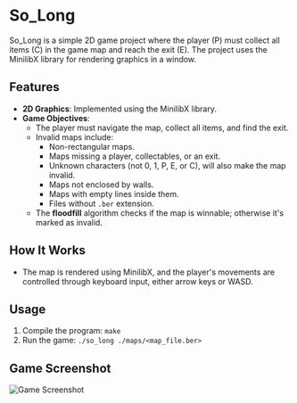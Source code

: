 # So_Long

So_Long is a simple 2D game project where the player (P) must collect all items (C) in the game map and reach the exit (E). The project uses the MinilibX library for rendering graphics in a window.

## Features
- **2D Graphics**: Implemented using the MinilibX library.
- **Game Objectives**:
  - The player must navigate the map, collect all items, and find the exit.
  - Invalid maps include:
    - Non-rectangular maps.
    - Maps missing a player, collectables, or an exit.
    - Unknown characters (not 0, 1, P, E, or C), will also make the map invalid.
    - Maps not enclosed by walls.
    - Maps with empty lines inside them.
    - Files without ```.ber``` extension.
  - The **floodfill** algorithm checks if the map is winnable; otherwise it's marked as invalid.
  
## How It Works
- The map is rendered using MinilibX, and the player's movements are controlled through keyboard input, either arrow keys or WASD.

## Usage
1. Compile the program:
    ```make```
2. Run the game:
    ```./so_long ./maps/<map_file.ber>```


## Game Screenshot
![Game Screenshot](https://github.com/gracaflucas/So_Long/game.png)
